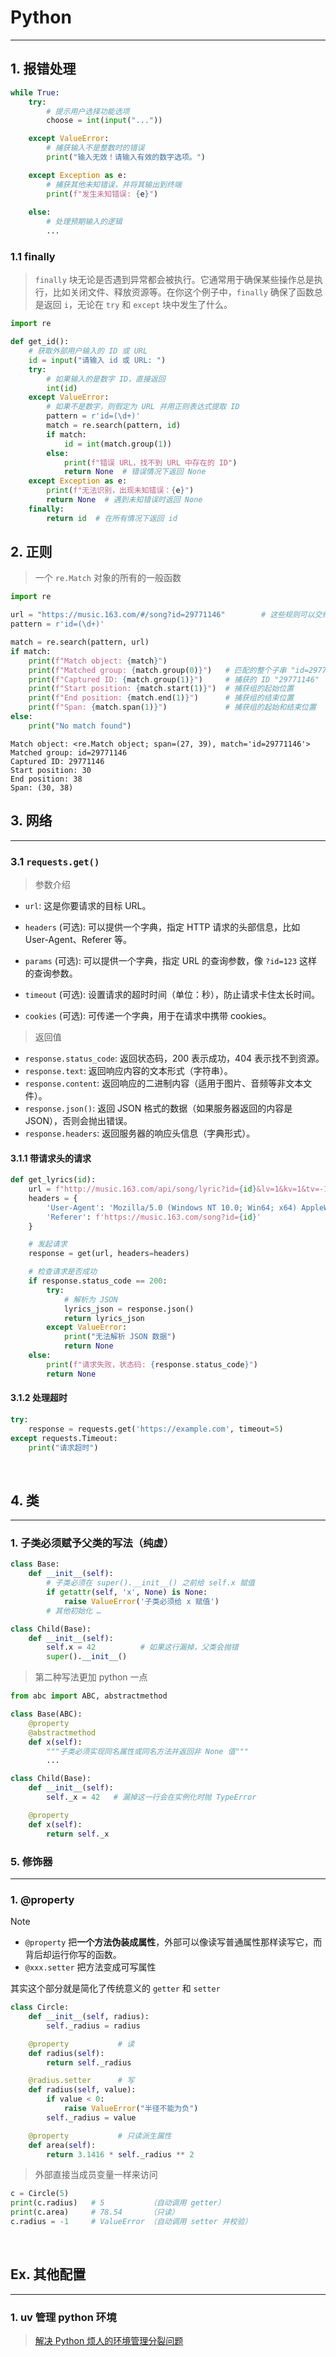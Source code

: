 # Python

---

## 1. 报错处理

```python
while True:
    try:
        # 提示用户选择功能选项
        choose = int(input("..."))

    except ValueError:
        # 捕获输入不是整数时的错误
        print("输入无效！请输入有效的数字选项。")

    except Exception as e:
        # 捕获其他未知错误，并将其输出到终端
        print(f"发生未知错误: {e}")
        
    else:
        # 处理预期输入的逻辑
		...
```

### 1.1 finally 

> `finally` 块无论是否遇到异常都会被执行。它通常用于确保某些操作总是执行，比如关闭文件、释放资源等。在你这个例子中，`finally` 确保了函数总是返回 `i`，无论在 `try` 和 `except` 块中发生了什么。

```python
import re

def get_id():
    # 获取外部用户输入的 ID 或 URL
    id = input("请输入 id 或 URL: ")
    try:
        # 如果输入的是数字 ID，直接返回
        int(id)
    except ValueError:
        # 如果不是数字，则假定为 URL 并用正则表达式提取 ID
        pattern = r'id=(\d+)'
        match = re.search(pattern, id)
        if match:
            id = int(match.group(1))
        else:
            print(f"错误 URL，找不到 URL 中存在的 ID")
            return None  # 错误情况下返回 None
    except Exception as e:
        print(f"无法识别，出现未知错误：{e}")
        return None  # 遇到未知错误时返回 None
    finally:
        return id  # 在所有情况下返回 id
```



## 2. 正则

> 一个 `re.Match` 对象的所有的一般函数

```py
import re

url = "https://music.163.com/#/song?id=29771146"		# 这些规则可以交给 AI 没必要自己写
pattern = r'id=(\d+)'

match = re.search(pattern, url)
if match:
    print(f"Match object: {match}")
    print(f"Matched group: {match.group(0)}")   # 匹配的整个子串 "id=29771146"
    print(f"Captured ID: {match.group(1)}")     # 捕获的 ID "29771146"
    print(f"Start position: {match.start(1)}")  # 捕获组的起始位置
    print(f"End position: {match.end(1)}")      # 捕获组的结束位置
    print(f"Span: {match.span(1)}")             # 捕获组的起始和结束位置
else:
    print("No match found")
```

```shell
Match object: <re.Match object; span=(27, 39), match='id=29771146'>
Matched group: id=29771146
Captured ID: 29771146
Start position: 30
End position: 38
Span: (30, 38)
```

## 3. 网络

---

### 3.1 `requests.get()`

> 参数介绍

- `url`: 这是你要请求的目标 URL。

- `headers` (可选): 可以提供一个字典，指定 HTTP 请求的头部信息，比如 User-Agent、Referer 等。

- `params` (可选): 可以提供一个字典，指定 URL 的查询参数，像 `?id=123` 这样的查询参数。

- `timeout` (可选): 设置请求的超时时间（单位：秒），防止请求卡住太长时间。

- `cookies` (可选): 可传递一个字典，用于在请求中携带 cookies。

> 返回值

- `response.status_code`: 返回状态码，200 表示成功，404 表示找不到资源。
- `response.text`: 返回响应内容的文本形式（字符串）。
- `response.content`: 返回响应的二进制内容（适用于图片、音频等非文本文件）。
- `response.json()`: 返回 JSON 格式的数据（如果服务器返回的内容是 JSON），否则会抛出错误。
- `response.headers`: 返回服务器的响应头信息（字典形式）。

#### 3.1.1 带请求头的请求

```py
def get_lyrics(id):
    url = f"http://music.163.com/api/song/lyric?id={id}&lv=1&kv=1&tv=-1"
    headers = {
        'User-Agent': 'Mozilla/5.0 (Windows NT 10.0; Win64; x64) AppleWebKit/537.36 (KHTML, like Gecko) Chrome/80.0.3987.149 Safari/537.36',
        'Referer': f'https://music.163.com/song?id={id}'
    }

    # 发起请求
    response = get(url, headers=headers)

    # 检查请求是否成功
    if response.status_code == 200:
        try:
            # 解析为 JSON
            lyrics_json = response.json()
            return lyrics_json
        except ValueError:
            print("无法解析 JSON 数据")
            return None
    else:
        print(f"请求失败，状态码: {response.status_code}")
        return None
```

#### 3.1.2 处理超时

```python
try:
    response = requests.get('https://example.com', timeout=5)
except requests.Timeout:
    print("请求超时")
```

<br>

## 4. 类

---

### 1. 子类必须赋予父类的写法（纯虚）

```python
class Base:
    def __init__(self):
        # 子类必须在 super().__init__() 之前给 self.x 赋值
        if getattr(self, 'x', None) is None:
            raise ValueError('子类必须给 x 赋值')
        # 其他初始化 …

class Child(Base):
    def __init__(self):
        self.x = 42          # 如果这行漏掉，父类会抛错
        super().__init__()
```

> 第二种写法更加 python 一点

```python
from abc import ABC, abstractmethod

class Base(ABC):
    @property
    @abstractmethod
    def x(self):
        """子类必须实现同名属性或同名方法并返回非 None 值"""
        ...

class Child(Base):
    def __init__(self):
        self._x = 42   # 漏掉这一行会在实例化时抛 TypeError

    @property
    def x(self):
        return self._x
```

### 5. 修饰器

---

### 1. @property

> [!note]
>
> - `@property` 把**一个方法伪装成属性**，外部可以像读写普通属性那样读写它，而背后却运行你写的函数。
> - `@xxx.setter` 把方法变成可写属性
>
> 其实这个部分就是简化了传统意义的 `getter` 和 `setter`

```python
class Circle:
    def __init__(self, radius):
        self._radius = radius

    @property           # 读
    def radius(self):
        return self._radius

    @radius.setter      # 写
    def radius(self, value):
        if value < 0:
            raise ValueError("半径不能为负")
        self._radius = value

    @property           # 只读派生属性
    def area(self):
        return 3.1416 * self._radius ** 2
```

> 外部直接当成员变量一样来访问

```python
c = Circle(5)
print(c.radius)   # 5          （自动调用 getter）
print(c.area)     # 78.54      （只读）
c.radius = -1     # ValueError （自动调用 setter 并校验）
```

<br>

## Ex. 其他配置

---

### 1. uv 管理 python 环境

> [解决 Python 烦人的环境管理分裂问题](https://www.youtube.com/watch?v=aVXs8lb7i9U)

<br>
